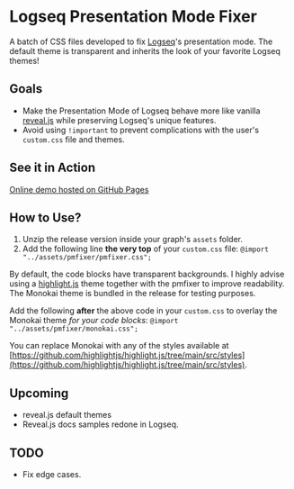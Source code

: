 # Logseq Presentation Mode Fixer

A batch of CSS files developed to fix [Logseq](https://github.com/logseq/logseq/)'s presentation mode.
The default theme is transparent and inherits the look of your favorite Logseq themes!

## Goals

- Make the Presentation Mode of Logseq behave more like vanilla [reveal.js](https://github.com/hakimel/reveal.js/) while preserving Logseq's unique features.
- Avoid using `!important` to prevent complications with the user's `custom.css` file and themes.
  
## See it in Action

[Online demo hosted on GitHub Pages](https://peter-yanase.github.io/Logseq-Presentation-Mode-Fixer/)

## How to Use?

1. Unzip the release version inside your graph's `assets` folder.
2. Add the following line __the very top__ of your `custom.css` file:
  `@import "../assets/pmfixer/pmfixer.css";`

By default, the code blocks have transparent backgrounds.
I highly advise using a [highlight.js](https://github.com/highlightjs/highlight.js) theme together with the pmfixer to improve readability.
The Monokai theme is bundled in the release for testing purposes.

Add the following __after__ the above code in your `custom.css` to overlay the Monokai theme _for your code blocks_:
`@import "../assets/pmfixer/monokai.css";`

You can replace Monokai with any of the styles available at [https://github.com/highlightjs/highlight.js/tree/main/src/styles](https://github.com/highlightjs/highlight.js/tree/main/src/styles).

## Upcoming

- reveal.js default themes
- Reveal.js docs samples redone in Logseq.

## TODO

- Fix edge cases.

